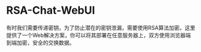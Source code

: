 # RSA-Chat-WebUI
有时我们需要传递密钥，为了防止潜在的密钥泄漏，需要使用RSA算法加密。这里提供了一个Web解决方案，你可以将其部署在任意服务器上，双方使用浏览器端到端加密，安全的交换数据。

